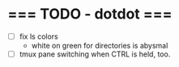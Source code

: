 # === TODO - dotdot ===

* [ ] fix ls colors
  * white on green for directories is abysmal
* [ ] tmux pane switching when CTRL is held, too.
